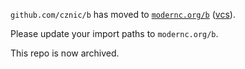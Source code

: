 `github.com/cznic/b` has moved to [`modernc.org/b`](https://godoc.org/modernc.org/b) ([vcs](https://gitlab.com/cznic/b)).

Please update your import paths to `modernc.org/b`.

This repo is now archived.
